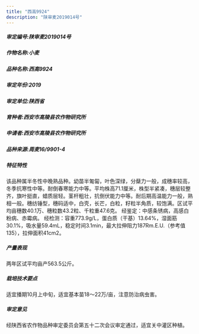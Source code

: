 ```yaml
---
title: "西高9924"
description: "陕审麦2019014号"
---
```

##### 审定编号:陕审麦2019014号

##### 作物名称:小麦

##### 品种名称:西高9924

##### 审定年份:2019

##### 审定单位:陕西省

##### 育种者:西安市高陵县农作物研究所

##### 申请者:西安市高陵县农作物研究所

##### 品种来源:周麦16/9901-4

##### 特征特性
该品种属半冬性中晚熟品种。幼苗半匍匐，叶色深绿，分蘖力一般，成穗率较高，冬季抗寒性中等。耐倒春寒能力中等。平均株高71.1厘米，株型半紧凑，穗层较整齐，旗叶挺直，蜡质层轻。茎杆粗壮，抗倒伏能力中等。耐后期高温能力一般，熟相一般。穗纺锤型，穗码适中，白壳，长芒，白粒，籽粒半角质，较饱满。区试平均亩穗数40.1万、穗粒数43.2粒、千粒重47.6克。
经鉴定：中感条锈病，高感白粉病、赤霉病。
经检测：容重773.9g/L，蛋白质（干基）13.64%，湿面筋30.1%，吸水量59.4mL，稳定时间3.1min，最大拉伸阻力187Rm.E.U.（参考值135），拉伸面积41cm2。

##### 产量表现
两年区试平均亩产563.5公斤。

##### 栽培技术要点
适宜播期10月上中旬，适宜基本苗18～22万/亩，注意防治病虫害。

##### 审定意见
经陕西省农作物品种审定委员会第五十二次会议审定通过，适宜关中灌区种植。
